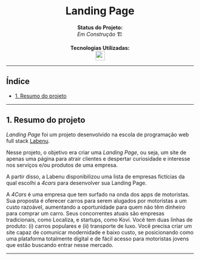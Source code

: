 <h1 align="center"> Landing Page </h1>

<!-- <div align="center"> -->

<!-- ![imagem do site](caminho) -->

<!-- </div> -->

<p align="center"><strong>Status do Projeto:<br></strong> <i>Em Construção </i>🏗️</p>

<p align="center">
<span><strong>Tecnologias Utilizadas:</strong></span>
<br>
  <a href="https://skillicons.dev">
    <img src="https://skillicons.dev/icons?i=html,css,js,git" style="height: 25px;"/>
  </a>
</p>

***

## Índice

* [1. Resumo do projeto](#1-resumo-do-projeto)
<!-- * [2. Instalações](#2-instalações)
* [3. Iniciando](#3-iniciando)
* [4. Como testar](#4-como-testar)
* [5. Tecnologias utilizadas](#5-tecnologias-utilizadas)
* [6. Processo de desenvolvimento](#6-processo-de-desenvolvimento)
* [7. Veja em produção](#7-veja-em-produção) -->

***

## 1. Resumo do projeto

*Landing Page* foi um projeto desenvolvido na escola de programação web full stack [Labenu](https://www.labenu.com.br/).

Nesse projeto, o objetivo era criar uma *Landing Page*, ou seja, um site de apenas uma página para atrair clientes e despertar curiosidade e interesse nos serviços e/ou produtos de uma empresa.

A partir disso, a Labenu disponibilizou uma lista de empresas fictícias da qual escolhi a *4cars* para desenvolver sua Landing Page.

A *4Cars* é uma empresa que tem surfado na onda dos apps de motoristas. Sua proposta é oferecer carros para serem alugados por motoristas a um custo razoável, aumentando a oportunidade para quem não têm dinheiro para comprar um carro. Seus concorrentes atuais são empresas tradicionais, como Localiza, e startups, como Kovi. Você tem duas linhas de produto: (i) carros populares e (ii) transporte de luxo. Você precisa criar um site capaz de comunicar modernidade e baixo custo, se posicionando como uma plataforma totalmente digital e de fácil acesso para motoristas jovens que estão buscando entrar nesse mercado.

***

